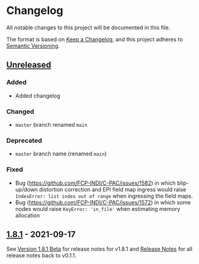 # Changelog

All notable changes to this project will be documented in this file.

The format is based on [Keep a Changelog](https://keepachangelog.com/en/1.0.0/),
and this project adheres to [Semantic Versioning](https://semver.org/spec/v2.0.0.html).

## [Unreleased]

### Added 

- Added changelog

### Changed

- `master` branch renamed `main`

### Deprecated

- `master` branch name (renamed `main`)

### Fixed

- Bug (https://github.com/FCP-INDI/C-PAC/issues/1582) in which blip-up/down distortion correction and EPI field map ingress would raise `IndexError: list index out of range` when ingressing the field maps.
- Bug (https://github.com/FCP-INDI/C-PAC/issues/1572) in which some nodes would raise `KeyError: 'in_file'` when estimating memory allocation

## [1.8.1] - 2021-09-17

See [Version 1.8.1 Beta](https://fcp-indi.github.io/docs/user/release_notes/v1.8.1) for release notes for v1.8.1 and [Release Notes](https://fcp-indi.github.io/docs/user/release_notes) for all release notes back to v0.1.1.

[unreleased]: https://github.com/FCP-INDI/C-PAC/compare/v1.8.1...develop
[1.8.1]: https://github.com/FCP-INDI/C-PAC/releases/tag/v1.8.1
